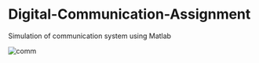# Digital-Communication-Assignment
Simulation of communication system using Matlab

![comm](https://user-images.githubusercontent.com/48661473/92960766-08fc3300-f423-11ea-89fa-24b3b69938d0.JPG)
